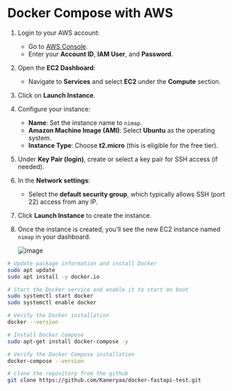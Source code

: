 # Docker Compose with AWS

1. Login to your AWS account:
   - Go to [AWS Console](https://aws.amazon.com/console/).
   - Enter your **Account ID**, **IAM User**, and **Password**.

2. Open the **EC2 Dashboard**:
   - Navigate to **Services** and select **EC2** under the **Compute** section.

3. Click on **Launch Instance**.

4. Configure your instance:
   - **Name**: Set the instance name to `nimap`.
   - **Amazon Machine Image (AMI)**: Select **Ubuntu** as the operating system.
   - **Instance Type**: Choose **t2.micro** (this is eligible for the free tier).
   
5. Under **Key Pair (login)**, create or select a key pair for SSH access (if needed).

6. In the **Network settings**:
   - Select the **default security group**, which typically allows SSH (port 22) access from any IP.

7. Click **Launch Instance** to create the instance.

8. Once the instance is created, you’ll see the new EC2 instance named `nimap` in your dashboard.

   ![image](https://github.com/user-attachments/assets/5a33441a-4fcd-451a-bce9-980c896c499f)


```bash
# Update package information and install Docker
sudo apt update
sudo apt install -y docker.io

# Start the Docker service and enable it to start on boot
sudo systemctl start docker
sudo systemctl enable docker

# Verify the Docker installation
docker --version

# Install Docker Compose
sudo apt-get install docker-compose -y

# Verify the Docker Compose installation
docker-compose --version

# clone the repository from the github
git clone https://github.com/Kaneryaa/docker-fastapi-test.git
```
